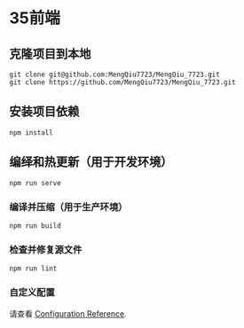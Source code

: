 # 35前端

## 克隆项目到本地
```
git clone git@github.com:MengQiu7723/MengQiu_7723.git
git clone https://github.com/MengQiu7723/MengQiu_7723.git
```
## 安装项目依赖
```
npm install
```

## 编绎和热更新（用于开发环境）
```
npm run serve
```

### 编译并压缩（用于生产环境）
```
npm run build
```

### 检查并修复源文件
```
npm run lint
```

### 自定义配置
请查看 [Configuration Reference](https://cli.vuejs.org/config/).